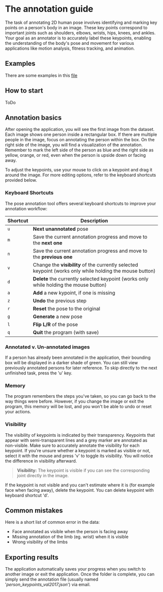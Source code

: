 # The annotation guide

The task of annotating 2D human pose involves identifying and marking key points on a person's body in an image. These key points correspond to important joints such as shoulders, elbows, wrists, hips, knees, and ankles. Your goal as an annotator is to accurately label these keypoints, enabling the understanding of the body's pose and movement for various applications like motion analysis, fitness tracking, and animation.

## Examples

There are some examples in this [file](examples.md)

## How to start

ToDo

## Annotation basics

After opening the application, you will see the first image from the dataset. Each image shows one person inside a rectangular box. If there are multiple people in the image, focus on annotating the person within the box. On the right side of the image, you will find a visualization of the annotation. Remember to mark the left side of the person as blue and the right side as yellow, orange, or red, even when the person is upside down or facing away.

To adjust the keypoints, use your mouse to click on a keypoint and drag it around the image. For more editing options, refer to the keyboard shortcuts provided below.

### Keyboard Shortcuts

The pose annotation tool offers several keyboard shortcuts to improve your annotation workflow:

| Shortcut | Description                                                                                              |
| -------- | -------------------------------------------------------------------------------------------------------- |
| `u`      | **Next unannotated** pose                                                                                |
| `m`      | Save the current annotation progress and move to the **next one**                                        |
| `n`      | Save the current annotation progress and move to the **previous one**                                    |
| `v`      | Change the **visibility** of the currently selected keypoint (works only while holding the mouse button) |
| `d`      | **Delete** the currently selected keypoint (works only while holding the mouse button)                   |
| `a`      | **Add** a new kypoint, if one is missing                                                                 |
| `z`      | **Undo** the previous step                                                                               |
| `r`      | **Reset** the pose to the original                                                                       |
| `g`      | **Generate** a new pose                                                                                  |
| `l`      | **Flip L/R** of the pose                                                                                 |
| `q`      | **Quit** the program (with save)                                                                         |


### Annotated v. Un-annotated images

If a person has already been annotated in the application, their bounding box will be displayed in a darker shade of green. You can still view previously annotated persons for later reference. To skip directly to the next unfinished task, press the 'u' key.

### Memory

The program remembers the steps you've taken, so you can go back to the way things were before. However, if you change the image or exit the program, this memory will be lost, and you won't be able to undo or reset your actions.

### Visibility

The visibility of keypoints is indicated by their transparency. Keypoints that appear with semi-transparent lines and a grey marker are annotated as non-visible. Make sure to accurately annotate the visibility for each keypoint. If you're unsure whether a keypoint is marked as visible or not, select it with the mouse and press 'v' to toggle its visibility. You will notice the difference in visibility afterward.

> __Visibility:__ The keypoint is visible if you can see the corresponding joint directly in the image.

If the keypoint is not visible and you can't estimate where it is (for example face when facing away), delete the keypoint. You can delete keypoint with keyboard shortcut 'd'.

## Common mistakes

Here is a short list of common error in the data:
- Face annotated as visible when the person is facing away
- Missing annotation of the limb (eg. wrist) when it is visible
- Wrong visibility of the limbs

## Exporting results

The application automatically saves your progress when you switch to another image or exit the application. Once the folder is complete, you can simply send the annotation file (usually named '_person_keypoints_val2017.json_') via email.